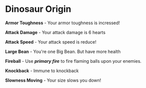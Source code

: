 # Dinosaur Origin
**Armor Toughness** - Your armor toughness is incressed!

**Attack Damage** - Your attack damage is 6 hearts

**Attack Speed** - Your attack speed is reduce!

**Large Bean** - You're one Big Bean. But have more health

**Fireball** - Use ***primary fire*** to fire flaming balls upon your enemies.

**Knockback** - Immune to knockback

**Slowness Moving** - Your size slows you down!
